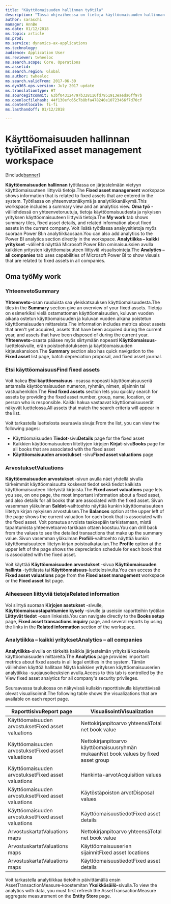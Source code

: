 ```yaml
---
title: "Käyttöomaisuuden hallinnan työtila"
description: "Tässä ohjeaiheessa on tietoja käyttöomaisuuden hallinnan työtilasta. Työtilassa on järjestelmään vietyyn käyttöomaisuuteen liittyviä tietoja. Siinä on yhteenvetonäkymä ja analytiikkanäkymä."
author: saraschi
manager: AnnBe
ms.date: 01/12/2018
ms.topic: article
ms.prod: 
ms.service: dynamics-ax-applications
ms.technology: 
audience: Application User
ms.reviewer: twheeloc
ms.search.scope: Core, Operations
ms.assetid: 
ms.search.region: Global
ms.author: twheeloc
ms.search.validFrom: 2017-06-30
ms.dyn365.ops.version: July 2017 update
ms.translationtype: HT
ms.sourcegitcommit: 63bf043124797b328116fd7951913eaeda6ff97b
ms.openlocfilehash: 44f130efc65c7b8bfa478240e10723466f7d70cf
ms.contentlocale: fi-fi
ms.lasthandoff: 01/12/2018

---
```


# <a name="fixed-asset-management-workspace"></a><span data-ttu-id="c1532-105">Käyttöomaisuuden hallinnan työtila</span><span class="sxs-lookup"><span data-stu-id="c1532-105">Fixed asset management workspace</span></span>

[!include[banner](../includes/banner.md)]

<span data-ttu-id="c1532-106">**Käyttöomaisuuden hallinnan** työtilassa on järjestelmään vietyyn käyttöomaisuuteen liittyviä tietoja.</span><span class="sxs-lookup"><span data-stu-id="c1532-106">The **Fixed asset management** workspace shows information that is related to fixed assets that are entered in the system.</span></span> <span data-ttu-id="c1532-107">Työtilassa on yhteenvetonäkymä ja analytiikkanäkymä.</span><span class="sxs-lookup"><span data-stu-id="c1532-107">This workspace includes a summary view and an analytics view.</span></span> <span data-ttu-id="c1532-108">**Oma työ** -välilehdessä on yhteenvetoruutuja, tietoja käyttöomaisuudesta ja nykyisen yrityksen käyttöomaisuuteen liittyviä tietoja.</span><span class="sxs-lookup"><span data-stu-id="c1532-108">The **My work** tab shows summary tiles, fixed asset details, and related information about fixed assets in the current company.</span></span> <span data-ttu-id="c1532-109">Voit lisätä työtilassa analyysitietoja myös suoraan Power BI:n analytiikkaosaan.</span><span class="sxs-lookup"><span data-stu-id="c1532-109">You can also add analytics to the Power BI analytics section directly in the workspace.</span></span> <span data-ttu-id="c1532-110">**Analytiikka – kaikki yritykset** -välilehti näyttää Microsoft Power BI:n ominaisuuksien avulla kaikkien yritysten käyttöomaisuuteen liittyviä visualisointeja.</span><span class="sxs-lookup"><span data-stu-id="c1532-110">The **Analytics – all companies** tab uses capabilities of Microsoft Power BI to show visuals that are related to fixed assets in all companies.</span></span>

## <a name="my-work"></a><span data-ttu-id="c1532-111">Oma työ</span><span class="sxs-lookup"><span data-stu-id="c1532-111">My work</span></span>

### <a name="summary"></a><span data-ttu-id="c1532-112">Yhteenveto</span><span class="sxs-lookup"><span data-stu-id="c1532-112">Summary</span></span>

<span data-ttu-id="c1532-113">**Yhteenveto**-osan ruuduista saa yleiskatsauksen käyttöomaisuudesta.</span><span class="sxs-lookup"><span data-stu-id="c1532-113">The tiles in the **Summary** section give an overview of your fixed assets.</span></span> <span data-ttu-id="c1532-114">Tietoja on esimerkiksi vielä ostamattoman käyttöomaisuuden, kuluvan vuoden aikana ostetun käyttöomaisuuden ja kuluvan vuoden aikana poistetun käyttöomaisuuden mittareista.</span><span class="sxs-lookup"><span data-stu-id="c1532-114">The information includes metrics about assets that aren't yet acquired, assets that have been acquired during the current year, and assets that have been disposed of during the current year.</span></span> <span data-ttu-id="c1532-115">**Yhteenveto**-osasta pääsee myös siirtymään nopeasti **Käyttöomaisuus**-luettelosivulle, erän poistoehdotukseen ja käyttöomaisuuden kirjauskansioon.</span><span class="sxs-lookup"><span data-stu-id="c1532-115">The **Summary** section also has quick navigation to the **Fixed asset** list page, batch depreciation proposal, and fixed asset journal.</span></span>

### <a name="find-fixed-assets"></a><span data-ttu-id="c1532-116">Etsi käyttöomaisuus</span><span class="sxs-lookup"><span data-stu-id="c1532-116">Find fixed assets</span></span>

<span data-ttu-id="c1532-117">Voit hakea **Etsi käyttöomaisuus** -osassa nopeasti käyttöomaisuuseriä antamalla käyttöomaisuuden numeron, ryhmän, nimen, sijainnin tai vastuuhenkilön.</span><span class="sxs-lookup"><span data-stu-id="c1532-117">The **Find fixed assets** section lets you quickly search for assets by providing the fixed asset number, group, name, location, or person who is responsible.</span></span> <span data-ttu-id="c1532-118">Kaikki hakua vastaavat käyttöomaisuuserät näkyvät luettelossa.</span><span class="sxs-lookup"><span data-stu-id="c1532-118">All assets that match the search criteria will appear in the list.</span></span>

<span data-ttu-id="c1532-119">Voit tarkastella luettelosta seuraavia sivuja:</span><span class="sxs-lookup"><span data-stu-id="c1532-119">From the list, you can view the following pages:</span></span>

 - <span data-ttu-id="c1532-120">Käyttöomaisuuden **Tiedot**-sivu</span><span class="sxs-lookup"><span data-stu-id="c1532-120">**Details** page for the fixed asset</span></span>
 - <span data-ttu-id="c1532-121">Kaikkien käyttöomaisuuteen liitettyjen kirjojen **Kirjat**-sivu</span><span class="sxs-lookup"><span data-stu-id="c1532-121">**Books** page for all books that are associated with the fixed asset</span></span>
 - <span data-ttu-id="c1532-122">**Käyttöomaisuuden arvostukset** -sivu</span><span class="sxs-lookup"><span data-stu-id="c1532-122">**Fixed asset valuations** page</span></span>

### <a name="valuations"></a><span data-ttu-id="c1532-123">Arvostukset</span><span class="sxs-lookup"><span data-stu-id="c1532-123">Valuations</span></span>

<span data-ttu-id="c1532-124">**Käyttöomaisuuden arvostukset** -sivun avulla näet yhdellä sivulla tärkeimmät käyttöomaisuutta koskevat tiedot sekä tiedot kaikista käyttöomaisuuteen liitetyistä kirjoista.</span><span class="sxs-lookup"><span data-stu-id="c1532-124">The **Fixed asset valuations** page lets you see, on one page, the most important information about a fixed asset, and also details for all books that are associated with the fixed asset.</span></span> <span data-ttu-id="c1532-125">Sivun vasemman yläkulman **Saldot**-vaihtoehto näyttää kunkin käyttöomaisuuteen liitetyn kirjan nykyisen arvostuksen.</span><span class="sxs-lookup"><span data-stu-id="c1532-125">The **Balances** option at the upper left of the page shows the current valuation for each book that is associated with the fixed asset.</span></span> <span data-ttu-id="c1532-126">Voit porautua arvoista taaksepäin tarkistamaan, mistä tapahtumista yhteenvetoarvo tarkkaan ottaen koostuu.</span><span class="sxs-lookup"><span data-stu-id="c1532-126">You can drill back from the values to see the detailed transactions that make up the summary value.</span></span> <span data-ttu-id="c1532-127">Sivun vasemman yläkulman **Profiili**-vaihtoehto näyttää kunkin käyttöomaisuuteen liitetyn kirjan poistoaikataulun.</span><span class="sxs-lookup"><span data-stu-id="c1532-127">The **Profile** option at the upper left of the page shows the depreciation schedule for each book that is associated with the fixed asset.</span></span>

<span data-ttu-id="c1532-128">Voit käyttää **Käyttöomaisuuden arvostukset** -sivua **Käyttöomaisuuden hallinta** -työtilasta tai **Käyttöomaisuus**-luettelosivulta.</span><span class="sxs-lookup"><span data-stu-id="c1532-128">You can access the **Fixed asset valuations** page from the **Fixed asset management** workspace or the **Fixed asset** list page.</span></span>

### <a name="related-information"></a><span data-ttu-id="c1532-129">Aiheeseen liittyviä tietoja</span><span class="sxs-lookup"><span data-stu-id="c1532-129">Related information</span></span>

<span data-ttu-id="c1532-130">Voi siirtyä suoraan **Kirjojen asetukset** -sivulle, **Käyttöomaisuustapahtumien kysely** -sivulle ja useisiin raportteihin työtilan **Liittyvät tiedot** -osan linkeistä.</span><span class="sxs-lookup"><span data-stu-id="c1532-130">You can navigate directly to the **Books setup** page, **Fixed asset transactions inquiry** page, and several reports by using the links in the **Related information** section of the workspace.</span></span>

### <a name="analytics--all-companies"></a><span data-ttu-id="c1532-131">Analytiikka – kaikki yritykset</span><span class="sxs-lookup"><span data-stu-id="c1532-131">Analytics – all companies</span></span>

<span data-ttu-id="c1532-132">**Analytiikka**-sivulla on tärkeitä kaikkia järjestelmän yrityksiä koskevia käyttöomaisuuden mittareita.</span><span class="sxs-lookup"><span data-stu-id="c1532-132">The **Analytics** page provides important metrics about fixed assets in all legal entities in the system.</span></span> <span data-ttu-id="c1532-133">Tämän välilehden käyttöä hallitaan Näytä kaikkien yrityksen käyttöomaisuuserien analytiikka -suojausoikeuksien avulla.</span><span class="sxs-lookup"><span data-stu-id="c1532-133">Access to this tab is controlled by the View fixed asset analytics for all company's security privileges.</span></span>

<span data-ttu-id="c1532-134">Seuraavassa taulukossa on näkyvissä kullakin raporttisivulla käytettävissä olevat visualisoinnit.</span><span class="sxs-lookup"><span data-stu-id="c1532-134">The following table shows the visualizations that are available on each report page.</span></span>

| <span data-ttu-id="c1532-135">Raporttisivu</span><span class="sxs-lookup"><span data-stu-id="c1532-135">Report page</span></span>            | <span data-ttu-id="c1532-136">Visualisointi</span><span class="sxs-lookup"><span data-stu-id="c1532-136">Visualization</span></span>        |
|------------------------|----------------------|
| <span data-ttu-id="c1532-137">Käyttöomaisuuden arvostukset</span><span class="sxs-lookup"><span data-stu-id="c1532-137">Fixed asset valuations</span></span> | <span data-ttu-id="c1532-138">Nettokirjanpitoarvo yhteensä</span><span class="sxs-lookup"><span data-stu-id="c1532-138">Total net book value</span></span> |
| <span data-ttu-id="c1532-139">Käyttöomaisuuden arvostukset</span><span class="sxs-lookup"><span data-stu-id="c1532-139">Fixed asset valuations</span></span> | <span data-ttu-id="c1532-140">Nettokirjanpitoarvo käyttöomaisuusryhmän mukaan</span><span class="sxs-lookup"><span data-stu-id="c1532-140">Net book values by fixed asset group</span></span> |
| <span data-ttu-id="c1532-141">Käyttöomaisuuden arvostukset</span><span class="sxs-lookup"><span data-stu-id="c1532-141">Fixed asset valuations</span></span> | <span data-ttu-id="c1532-142">Hankinta-arvot</span><span class="sxs-lookup"><span data-stu-id="c1532-142">Acquisition values</span></span> |
| <span data-ttu-id="c1532-143">Käyttöomaisuuden arvostukset</span><span class="sxs-lookup"><span data-stu-id="c1532-143">Fixed asset valuations</span></span> | <span data-ttu-id="c1532-144">Käytöstäpoiston arvot</span><span class="sxs-lookup"><span data-stu-id="c1532-144">Disposal values</span></span> |
| <span data-ttu-id="c1532-145">Käyttöomaisuuden arvostukset</span><span class="sxs-lookup"><span data-stu-id="c1532-145">Fixed asset valuations</span></span> | <span data-ttu-id="c1532-146">Käyttöomaisuustiedot</span><span class="sxs-lookup"><span data-stu-id="c1532-146">Fixed asset details</span></span> |
| <span data-ttu-id="c1532-147">Arvostuskartat</span><span class="sxs-lookup"><span data-stu-id="c1532-147">Valuations maps</span></span>        | <span data-ttu-id="c1532-148">Nettokirjanpitoarvo yhteensä</span><span class="sxs-lookup"><span data-stu-id="c1532-148">Total net book value</span></span> |
| <span data-ttu-id="c1532-149">Arvostuskartat</span><span class="sxs-lookup"><span data-stu-id="c1532-149">Valuations maps</span></span>        | <span data-ttu-id="c1532-150">Käyttöomaisuuserien sijainnit</span><span class="sxs-lookup"><span data-stu-id="c1532-150">Fixed asset locations</span></span> |
| <span data-ttu-id="c1532-151">Arvostuskartat</span><span class="sxs-lookup"><span data-stu-id="c1532-151">Valuations maps</span></span>        | <span data-ttu-id="c1532-152">Käyttöomaisuustiedot</span><span class="sxs-lookup"><span data-stu-id="c1532-152">Fixed asset details</span></span> |

<span data-ttu-id="c1532-153">Voit tarkastella analytiikkaa tietoihin päivittämällä ensin AssetTransactionMeasure-koostemitan **Yksikkösäilö**-sivulla.</span><span class="sxs-lookup"><span data-stu-id="c1532-153">To view the analytics with data, you must first refresh the AssetTransactionMeasure aggregate measurement on the **Entity Store** page.</span></span>

